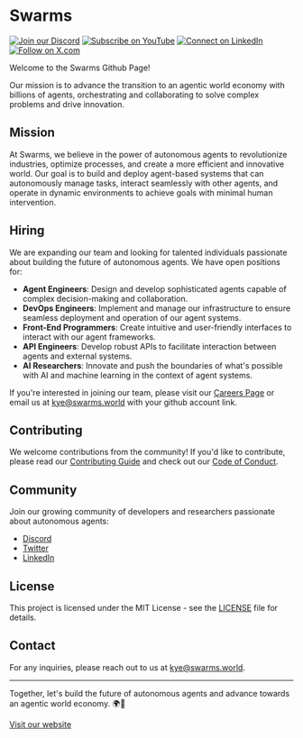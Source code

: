 # Swarms

[![Join our Discord](https://img.shields.io/badge/Discord-Join%20our%20server-5865F2?style=for-the-badge&logo=discord&logoColor=white)](https://discord.gg/swarms) [![Subscribe on YouTube](https://img.shields.io/badge/YouTube-Subscribe-red?style=for-the-badge&logo=youtube&logoColor=white)](https://www.youtube.com/@kyegomez3242) [![Connect on LinkedIn](https://img.shields.io/badge/LinkedIn-Connect-blue?style=for-the-badge&logo=linkedin&logoColor=white)](https://www.linkedin.com/in/kye-g-38759a207/) [![Follow on X.com](https://img.shields.io/badge/X.com-Follow-1DA1F2?style=for-the-badge&logo=x&logoColor=white)](https://x.com/kyegomezb)

Welcome to the Swarms Github Page! 

Our mission is to advance the transition to an agentic world economy with billions of agents, orchestrating and collaborating to solve complex problems and drive innovation.

## Mission

At Swarms, we believe in the power of autonomous agents to revolutionize industries, optimize processes, and create a more efficient and innovative world. Our goal is to build and deploy agent-based systems that can autonomously manage tasks, interact seamlessly with other agents, and operate in dynamic environments to achieve goals with minimal human intervention.

## Hiring

We are expanding our team and looking for talented individuals passionate about building the future of autonomous agents. We have open positions for:

- **Agent Engineers**: Design and develop sophisticated agents capable of complex decision-making and collaboration.
- **DevOps Engineers**: Implement and manage our infrastructure to ensure seamless deployment and operation of our agent systems.
- **Front-End Programmers**: Create intuitive and user-friendly interfaces to interact with our agent frameworks.
- **API Engineers**: Develop robust APIs to facilitate interaction between agents and external systems.
- **AI Researchers**: Innovate and push the boundaries of what's possible with AI and machine learning in the context of agent systems.

If you're interested in joining our team, please visit our [Careers Page](https://swarms.ai/hiring) or email us at [kye@swarms.world](mailto:kye@swarms.world) with your github account link.

## Contributing

We welcome contributions from the community! If you'd like to contribute, please read our [Contributing Guide](CONTRIBUTING.md) and check out our [Code of Conduct](CODE_OF_CONDUCT.md).

## Community

Join our growing community of developers and researchers passionate about autonomous agents:

- [Discord](https://discord.gg/jM3Z6M9uMq)
- [Twitter](https://twitter.com/swarms_corp)
- [LinkedIn](https://www.linkedin.com/company/swarms-corp)

## License

This project is licensed under the MIT License - see the [LICENSE](LICENSE) file for details.

## Contact

For any inquiries, please reach out to us at [kye@swarms.world](mailto:kye@swarms.world).

---

Together, let's build the future of autonomous agents and advance towards an agentic world economy. 🌍🤖

[Visit our website](https://swarms.ai)
